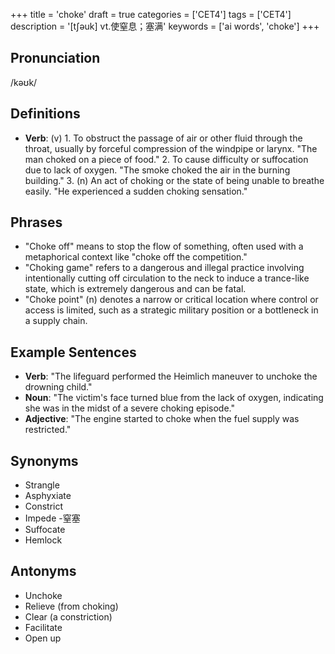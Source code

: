 +++
title = 'choke'
draft = true
categories = ['CET4']
tags = ['CET4']
description = '[t∫əuk] vt.使窒息；塞满'
keywords = ['ai words', 'choke']
+++

## Pronunciation
/kəʊk/

## Definitions
- **Verb**: (v) 1. To obstruct the passage of air or other fluid through the throat, usually by forceful compression of the windpipe or larynx. "The man choked on a piece of food."
   2. To cause difficulty or suffocation due to lack of oxygen. "The smoke choked the air in the burning building."
   3. (n) An act of choking or the state of being unable to breathe easily. "He experienced a sudden choking sensation."

## Phrases
- "Choke off" means to stop the flow of something, often used with a metaphorical context like "choke off the competition."
- "Choking game" refers to a dangerous and illegal practice involving intentionally cutting off circulation to the neck to induce a trance-like state, which is extremely dangerous and can be fatal.
- "Choke point" (n) denotes a narrow or critical location where control or access is limited, such as a strategic military position or a bottleneck in a supply chain.

## Example Sentences
- **Verb**: "The lifeguard performed the Heimlich maneuver to unchoke the drowning child."
- **Noun**: "The victim's face turned blue from the lack of oxygen, indicating she was in the midst of a severe choking episode."
- **Adjective**: "The engine started to choke when the fuel supply was restricted."

## Synonyms
- Strangle
- Asphyxiate
- Constrict
- Impede
-窒塞
- Suffocate
- Hemlock

## Antonyms
- Unchoke
- Relieve (from choking)
- Clear (a constriction)
- Facilitate
- Open up
